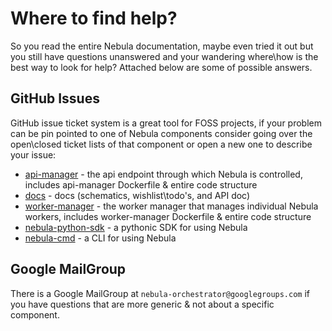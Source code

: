 # Where to find help?

So you read the entire Nebula documentation, maybe even tried it out but you still have questions unanswered and your wandering where\how is the best way to look for help? 
Attached below are some of possible answers.


## GitHub Issues

GitHub issue ticket system is a great tool for FOSS projects, if your problem can be pin pointed to one of Nebula components consider going over the open\closed ticket lists of that component or open a new one to describe your issue:

* [api-manager](https://github.com/nebula-orchestrator/worker-manager/issues) - the api endpoint through which Nebula is controlled, includes api-manager Dockerfile & entire code structure
* [docs](https://github.com/nebula-orchestrator/docs/issues) - docs (schematics, wishlist\todo's, and API doc)
* [worker-manager](https://github.com/nebula-orchestrator/api-manager/issues) - the worker manager that manages individual Nebula workers, includes worker-manager Dockerfile & entire code structure
* [nebula-python-sdk](https://github.com/nebula-orchestrator/nebula-python-sdk/issues) - a pythonic SDK for using Nebula
* [nebula-cmd](https://github.com/nebula-orchestrator/nebula-cmd/issues) - a CLI for using Nebula

## Google MailGroup

There is a Google MailGroup at `nebula-orchestrator@googlegroups.com` if you have questions that are more generic & not about a specific component.
 